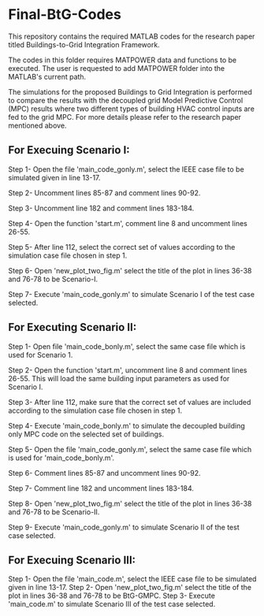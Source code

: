 # Final-BtG-Codes
This repository contains the required MATLAB codes for the research paper titled Buildings-to-Grid Integration Framework. 

The codes in this folder requires MATPOWER data and functions to be executed. The user is requested to add MATPOWER folder into the MATLAB's current path.

The simulations for the proposed Buildings to Grid Integration is performed to compare the results with the decoupled grid Model Predictive Control (MPC) results where two different types of building HVAC control inputs are fed to the grid MPC. For more details please refer to the research paper mentioned above.

## For Execuing Scenario I:
Step 1- Open the file 'main_code_gonly.m', select the IEEE case file to be simulated given in line 13-17.

Step 2- Uncomment lines 85-87 and comment lines 90-92.

Step 3- Uncomment line 182 and comment lines 183-184.

Step 4- Open the function 'start.m', comment line 8 and uncomment lines 26-55.

Step 5- After line 112, select the correct set of values according to the simulation case file chosen in step 1.

Step 6- Open 'new_plot_two_fig.m' select the title of the plot in lines 36-38 and 76-78 to be Scenario-I.

Step 7- Execute 'main_code_gonly.m' to simulate Scenario I of the test case selected.

## For Executing Scenario II:
Step 1- Open file 'main_code_bonly.m', select the same case file which is used for Scenario 1. 

Step 2- Open the function 'start.m', uncomment line 8 and comment lines 26-55. This will load the same building input parameters as used for Scenario I.

Step 3- After line 112, make sure that the correct set of values are included according to the simulation case file chosen in step 1.

Step 4- Execute 'main_code_bonly.m' to simulate the decoupled building only MPC code on the selected set of buildings.

Step 5- Open the file 'main_code_gonly.m', select the same case file which is used for 'main_code_bonly.m'.

Step 6- Comment lines 85-87 and uncomment lines 90-92.

Step 7- Comment line 182 and uncomment lines 183-184.

Step 8- Open 'new_plot_two_fig.m' select the title of the plot in lines 36-38 and 76-78 to be Scenario-II.

Step 9- Execute 'main_code_gonly.m' to simulate Scenario II of the test case selected.

## For Execuing Scenario III:
Step 1- Open the file 'main_code.m', select the IEEE case file to be simulated given in line 13-17.
Step 2- Open 'new_plot_two_fig.m' select the title of the plot in lines 36-38 and 76-78 to be BtG-GMPC.
Step 3- Execute 'main_code.m' to simulate Scenario III of the test case selected.
